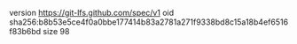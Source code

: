 version https://git-lfs.github.com/spec/v1
oid sha256:b8b53e5ce4f0a0bbe177414b83a2781a271f9338bd8c15a18b4ef6516f83b6bd
size 98
